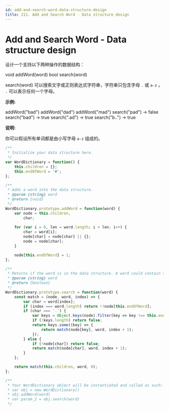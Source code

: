 ```yaml
---
id: add-and-search-word-data-structure-design
title: 211. Add and Search Word - Data structure design
---
```


# Add and Search Word - Data structure design

设计一个支持以下两种操作的数据结构：

void addWord(word) bool search(word)

search(word) 可以搜索文字或正则表达式字符串，字符串只包含字母 `.` 或 `a-z` 。 `.` 可以表示任何一个字母。

**示例:**

addWord("bad") addWord("dad") addWord("mad") search("pad") -> false search("bad") -> true search(".ad") -> true search("b..") -> true

**说明:**

你可以假设所有单词都是由小写字母 `a-z` 组成的。



```javascript
/**
 * Initialize your data structure here.
 */
var WordDictionary = function() {
    this.children = {};
    this.endOfWord = '#';
};

/**
 * Adds a word into the data structure. 
 * @param {string} word
 * @return {void}
 */
WordDictionary.prototype.addWord = function(word) {
    var node = this.children,
        char;
    
    for (var i = 0, len = word.length; i < len; i++) {
        char = word[i];
        node[char] = node[char] || {};
        node = node[char];
    }

    node[this.endOfWord] = 1;
};

/**
 * Returns if the word is in the data structure. A word could contain the dot character '.' to represent any one letter. 
 * @param {string} word
 * @return {boolean}
 */
WordDictionary.prototype.search = function(word) {
    const match = (node, word, index) => {
        var char = word[index];
        if (index === word.length) return !!node[this.endOfWord];
        if (char === '.') {
            var keys = Object.keys(node).filter(key => key !== this.endOfWord);
            if (!keys.length) return false;
            return keys.some((key) => {
                return match(node[key], word, index + 1);
            });
        } else {
            if (!node[char]) return false;
            return match(node[char], word, index + 1);
        }
    };

    return match(this.children, word, 0);
};

/** 
 * Your WordDictionary object will be instantiated and called as such:
 * var obj = new WordDictionary()
 * obj.addWord(word)
 * var param_2 = obj.search(word)
 */
```